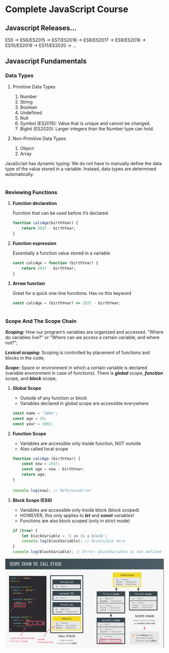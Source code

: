 # Complete JavaScript Course

## Javascript Releases...

ES5 -> ES6/ES2015 -> ES7/ES2016 -> ES8/ES2017 -> ES9/ES2018 -> ES10/ES2019 -> ES11/ES2020 -> ... 

## Javascript Fundamentals

### Data Types
    
1. Primitive Data Types
    1. Number
    2. String
    3. Boolean
    4. Undefined
    5. Null
    6. Symbol (ES2015): Value that is unique and cannot be changed.
    7. BigInt (ES2020): Larger integers than the Number type can hold.
    
2. Non-Primitive Data Types
    1. Object
    2. Array

JavaScript has dynamic typing: We do not have to manually define the data type of the value stored in a variable. Instead, data types are determined automatically.

#

### Reviewing Functions

1. **Function declaration**

    Function that can be used before it’s declared.
    ```javascript
    function calcAge(birthYear) {
        return 2037 - birthYear;
    }
    ```
2. **Function expression**

    Essentially a function value stored in a variable
    ```javascript
    const calcAge = function (birthYear) {
        return 2037 - birthYear;
    }
    ```
3. **Arrow function**

    Great for a quick one-line functions. Has no this keyword
    ```javascript
    const calcAge = (birthYear) => 2037 - birthYear;
    ```

#

### Scope And The Scope Chain

   ***Scoping:*** How our program’s variables are organized and accessed. "Where do variables live?" or "Where can we access a certain variable, and where not?";

   ***Lexical scoping:*** Scoping is controlled by placement of functions and blocks in the code;

   ***Scope:*** Space or environment in which a certain variable is declared (variable environment in case of functions). There is ***global*** scope, ***function*** scope, and ***block*** scope;

1. **Global Scope**
    * Outside of any function or block
    * Variables declared in global scope are accessible everywhere


    ```javascript
    const name = 'John';
    const age = 26;
    const year = 1992;
    ```
2. **Function Scope**
    * Variables are accessible only inside function, NOT outside
    * Also called local scope


    ```javascript
    function calcAge (birthYear) {
        const now = 2037;
        const age = now - birthYear;
        return age;
    }

    console.log(now); // ReferenceError
    ```
3. **Block Scope (ES6)**
    * Variables are accessible only inside block (block scoped)
    * HOWEVER, this only applies to ***let*** and ***const*** variables!
    * Functions are also block scoped (only in strict mode)


    ```javascript
    if (true) {
        let blockVariable = 'I am in a block';
        console.log(blockVariable); // Accessible here
    }
    console.log(blockVariable); // Error: blockVariable is not defined outside the block
    ```

![alt text](https://github.com/Vaishakbg/javascript-complete-course/blob/master/assets/images/scope-chain-vs-call-stack.png)